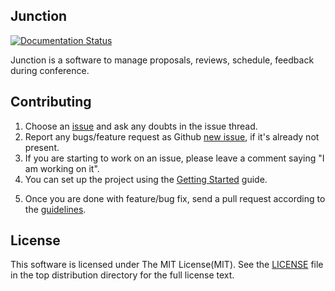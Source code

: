 Junction
---

[![Documentation Status](https://readthedocs.org/projects/in-junction/badge/?version=latest)](https://in-junction.readthedocs.io/en/latest/?badge=latest)

Junction is a software to manage proposals, reviews, schedule, feedback during conference.

Contributing
------------

1. Choose an [issue][issue-list] and ask any doubts in the issue thread.
2. Report any bugs/feature request as Github [new issue][new-issue], if it's already not present.
3. If you are starting to work on an issue, please leave a comment saying "I am working on it".
4. You can set up the project using the [Getting Started][getting-started] guide.
<!-- on cloning must be install manually this lib .
->wheel
->pg config 
->uwsgi
->update pip
-->
5. Once you are done with feature/bug fix, send a pull request according to the [guidelines][guidelines].

[issue-list]: https://github.com/pythonindia/junction/issues/
[new-issue]: https://github.com/pythonindia/junction/issues/new
[guidelines]: .github/CONTRIBUTING.rst
[getting-started]: https://in-junction.readthedocs.io/en/latest/development/getting-started.html

License
-------

This software is licensed under The MIT License(MIT). See the [LICENSE][LICENSE] file in the top distribution directory for the full license text.

[LICENSE]: https://github.com/pythonindia/junction/blob/master/LICENSE
